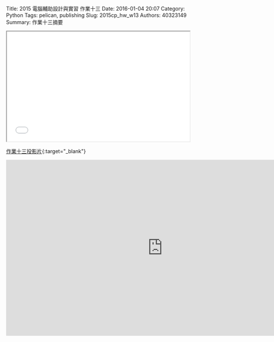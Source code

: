 Title: 2015 電腦輔助設計與實習 作業十三
Date: 2016-01-04 20:07
Category: Python
Tags: pelican, publishing
Slug: 2015cp_hw_w13
Authors: 40323149
Summary: 作業十三摘要

<iframe src="40323149_cp_w13.html" width="500" height="300"></iframe>

[作業十三投影片](40323149_cp_w13.html){:target="_blank"}

<iframe width="854" height="480" src="https://www.youtube.com/embed/jtGFN8CvwrE" frameborder="0" allowfullscreen></iframe>